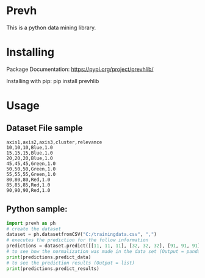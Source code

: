 # Prevh
This is a python data mining library. 

# Installing
Package Documentation: https://pypi.org/project/prevhlib/

Installing with pip: pip install prevhlib

# Usage

## Dataset File sample

```text
axis1,axis2,axis3,cluster,relevance
10,10,10,Blue,1.0
15,15,15,Blue,1.0
20,20,20,Blue,1.0
45,45,45,Green,1.0
50,50,50,Green,1.0
55,55,55,Green,1.0
80,80,80,Red,1.0
85,85,85,Red,1.0
90,90,90,Red,1.0
```

## Python sample:

```python
import prevh as ph
# create the dataset
dataset = ph.datasetfromCSV("C:/trainingdata.csv", ",")
# executes the prediction for the follow information
predictions = dataset.predict([[11, 11, 11], [32, 32, 32], [91, 91, 91]], kNeighbors=6)
# to see how the normalization was made in the data set (Output = pandas.DataFrame)
print(predictions.predict_data)
# to see the prediction results (Output = list)
print(predictions.predict_results)
```
